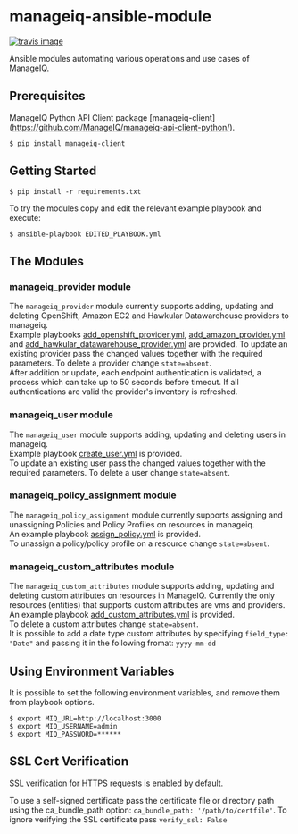 # manageiq-ansible-module

[![travis image][]][travis status]

Ansible modules automating various operations and use cases of ManageIQ.

[travis image]: https://api.travis-ci.org/dkorn/manageiq-ansible-module.svg?branch=master
[travis status]: https://travis-ci.org/dkorn/manageiq-ansible-module/branches

## Prerequisites

ManageIQ Python API Client package [manageiq-client] (https://github.com/ManageIQ/manageiq-api-client-python/).

    $ pip install manageiq-client


## Getting Started

    $ pip install -r requirements.txt
    
To try the modules copy and edit the relevant example playbook and execute:

    $ ansible-playbook EDITED_PLAYBOOK.yml
   


## The Modules

### manageiq_provider module

The `manageiq_provider` module currently supports adding, updating and deleting OpenShift, Amazon EC2 and Hawkular Datawarehouse providers to manageiq.  
Example playbooks [add_openshift_provider.yml](add_openshift_provider.yml), [add_amazon_provider.yml](add_amazon_provider.yml) and [add_hawkular_datawarehouse_provider.yml](add_hawkular_datawarehouse_provider.yml) are provided.
To update an existing provider pass the changed values together with the required parameters. To delete a provider change `state=absent`.  
After addition or update, each endpoint authentication is validated, a process which can take up to 50 seconds before timeout.
If all authentications are valid the provider's inventory is refreshed.


### manageiq_user module

The `manageiq_user` module supports adding, updating and deleting users in manageiq.  
Example playbook [create_user.yml](create_user.yml) is provided.  
To update an existing user pass the changed values together with the required parameters. To delete a user change `state=absent`.

### manageiq_policy_assignment module

The `manageiq_policy_assignment` module currently supports assigning and unassigning Policies and Policy Profiles on resources in manageiq.  
An example playbook [assign_policy.yml](assign_policy.yml) is provided.  
To unassign a policy/policy profile on a resource change `state=absent`.

### manageiq_custom_attributes module

The `manageiq_custom_attributes` module supports adding, updating and deleting custom attributes on resources in ManageIQ.
Currently the only resources (entities) that supports custom attributes are vms and providers.  
An example playbook [add_custom_attributes.yml](add_custom_attributes.yml) is provided.  
To delete a custom attributes change `state=absent`.  
It is possible to add a date type custom attributes by specifying `field_type: "Date"` and passing it in the following fromat:
`yyyy-mm-dd`



## Using Environment Variables

It is possible to set the following environment variables, and remove them from playbook options.

    $ export MIQ_URL=http://localhost:3000
    $ export MIQ_USERNAME=admin
    $ export MIQ_PASSWORD=******
    


## SSL Cert Verification

SSL verification for HTTPS requests is enabled by default.

To use a self-signed certificate pass the certificate file or directory path using the ca_bundle_path option: `ca_bundle_path: '/path/to/certfile'`.
To ignore verifying the SSL certificate pass `verify_ssl: False`
